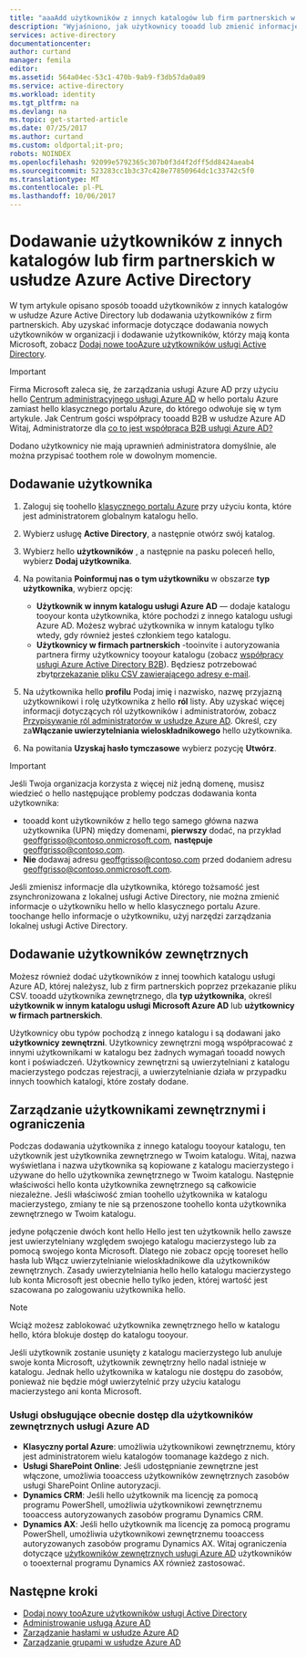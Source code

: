 ```yaml
---
title: "aaaAdd użytkowników z innych katalogów lub firm partnerskich w usłudze Azure Active Directory | Dokumentacja firmy Microsoft"
description: "Wyjaśniono, jak użytkownicy tooadd lub zmienić informacje o użytkowniku w usłudze Azure Active Directory, w tym gości i użytkowników zewnętrznych."
services: active-directory
documentationcenter: 
author: curtand
manager: femila
editor: 
ms.assetid: 564a04ec-53c1-470b-9ab9-f3db57da0a89
ms.service: active-directory
ms.workload: identity
ms.tgt_pltfrm: na
ms.devlang: na
ms.topic: get-started-article
ms.date: 07/25/2017
ms.author: curtand
ms.custom: oldportal;it-pro;
robots: NOINDEX
ms.openlocfilehash: 92099e5792365c307b0f3d4f2dff5dd8424aeab4
ms.sourcegitcommit: 523283cc1b3c37c428e77850964dc1c33742c5f0
ms.translationtype: MT
ms.contentlocale: pl-PL
ms.lasthandoff: 10/06/2017
---
```

# <a name="add-users-from-other-directories-or-partner-companies-in-azure-active-directory"></a>Dodawanie użytkowników z innych katalogów lub firm partnerskich w usłudze Azure Active Directory

W tym artykule opisano sposób tooadd użytkowników z innych katalogów w usłudze Azure Active Directory lub dodawania użytkowników z firm partnerskich. Aby uzyskać informacje dotyczące dodawania nowych użytkowników w organizacji i dodawanie użytkowników, którzy mają konta Microsoft, zobacz [Dodaj nowe tooAzure użytkowników usługi Active Directory](active-directory-create-users.md). 

> [!IMPORTANT]
> Firma Microsoft zaleca się, że zarządzania usługi Azure AD przy użyciu hello [Centrum administracyjnego usługi Azure AD](https://aad.portal.azure.com) w hello portalu Azure zamiast hello klasycznego portalu Azure, do którego odwołuje się w tym artykule. Jak Centrum gości współpracy tooadd B2B w usłudze Azure AD Witaj, Administratorze dla [co to jest współpraca B2B usługi Azure AD?](active-directory-b2b-what-is-azure-ad-b2b.md)

Dodano użytkownicy nie mają uprawnień administratora domyślnie, ale można przypisać toothem role w dowolnym momencie.

## <a name="add-a-user"></a>Dodawanie użytkownika
1. Zaloguj się toohello [klasycznego portalu Azure](https://manage.windowsazure.com) przy użyciu konta, które jest administratorem globalnym katalogu hello.
2. Wybierz usługę **Active Directory**, a następnie otwórz swój katalog.
3. Wybierz hello **użytkowników** , a następnie na pasku poleceń hello, wybierz **Dodaj użytkownika**.
4. Na powitania **Poinformuj nas o tym użytkowniku** w obszarze **typ użytkownika**, wybierz opcję:

   * **Użytkownik w innym katalogu usługi Azure AD** — dodaje katalogu tooyour konta użytkownika, które pochodzi z innego katalogu usługi Azure AD. Możesz wybrać użytkownika w innym katalogu tylko wtedy, gdy również jesteś członkiem tego katalogu.
   * **Użytkownicy w firmach partnerskich** -tooinvite i autoryzowania partnera firmy użytkownicy tooyour katalogu (zobacz [współpracy usługi Azure Active Directory B2B](active-directory-b2b-what-is-azure-ad-b2b.md)). Będziesz potrzebować zbyt[przekazanie pliku CSV zawierającego adresy e-mail](active-directory-b2b-references-csv-file-format.md).
5. Na użytkownika hello **profilu** Podaj imię i nazwisko, nazwę przyjazną użytkownikowi i rolę użytkownika z hello **ról** listy. Aby uzyskać więcej informacji dotyczących ról użytkowników i administratorów, zobacz [Przypisywanie ról administratorów w usłudze Azure AD](active-directory-assign-admin-roles.md). Określ, czy za**Włączanie uwierzytelniania wieloskładnikowego** hello użytkownika.
6. Na powitania **Uzyskaj hasło tymczasowe** wybierz pozycję **Utwórz**.

> [!IMPORTANT]
> Jeśli Twoja organizacja korzysta z więcej niż jedną domenę, musisz wiedzieć o hello następujące problemy podczas dodawania konta użytkownika:
>
> * tooadd kont użytkowników z hello tego samego główna nazwa użytkownika (UPN) między domenami, **pierwszy** dodać, na przykład geoffgrisso@contoso.onmicrosoft.com, **następuje** geoffgrisso@contoso.com.
> * **Nie** dodawaj adresu geoffgrisso@contoso.com przed dodaniem adresu geoffgrisso@contoso.onmicrosoft.com.
>

Jeśli zmienisz informacje dla użytkownika, którego tożsamość jest zsynchronizowana z lokalnej usługi Active Directory, nie można zmienić informacje o użytkowniku hello w hello klasycznego portalu Azure. toochange hello informacje o użytkowniku, użyj narzędzi zarządzania lokalnej usługi Active Directory.

## <a name="add-external-users"></a>Dodawanie użytkowników zewnętrznych
Możesz również dodać użytkowników z innej toowhich katalogu usługi Azure AD, której należysz, lub z firm partnerskich poprzez przekazanie pliku CSV. tooadd użytkownika zewnętrznego, dla **typ użytkownika**, określ **użytkownik w innym katalogu usługi Microsoft Azure AD** lub **użytkownicy w firmach partnerskich**.

Użytkownicy obu typów pochodzą z innego katalogu i są dodawani jako **użytkownicy zewnętrzni**. Użytkownicy zewnętrzni mogą współpracować z innymi użytkownikami w katalogu bez żadnych wymagań tooadd nowych kont i poświadczeń. Użytkownicy zewnętrzni są uwierzytelniani z katalogu macierzystego podczas rejestracji, a uwierzytelnianie działa w przypadku innych toowhich katalogi, które zostały dodane.

## <a name="external-user-management-and-limitations"></a>Zarządzanie użytkownikami zewnętrznymi i ograniczenia
Podczas dodawania użytkownika z innego katalogu tooyour katalogu, ten użytkownik jest użytkownika zewnętrznego w Twoim katalogu. Witaj, nazwa wyświetlana i nazwa użytkownika są kopiowane z katalogu macierzystego i używane do hello użytkownika zewnętrznego w Twoim katalogu. Następnie właściwości hello konta użytkownika zewnętrznego są całkowicie niezależne. Jeśli właściwość zmian toohello użytkownika w katalogu macierzystego, zmiany te nie są przenoszone toohello konta użytkownika zewnętrznego w Twoim katalogu.

jedyne połączenie dwóch kont hello Hello jest ten użytkownik hello zawsze jest uwierzytelniany względem swojego katalogu macierzystego lub za pomocą swojego konta Microsoft. Dlatego nie zobacz opcję tooreset hello hasła lub Włącz uwierzytelnianie wieloskładnikowe dla użytkowników zewnętrznych. Zasady uwierzytelniania hello hello katalogu macierzystego lub konta Microsoft jest obecnie hello tylko jeden, której wartość jest szacowana po zalogowaniu użytkownika hello.

> [!NOTE]
> Wciąż możesz zablokować użytkownika zewnętrznego hello w katalogu hello, która blokuje dostęp do katalogu tooyour.
>
>

Jeśli użytkownik zostanie usunięty z katalogu macierzystego lub anuluje swoje konta Microsoft, użytkownik zewnętrzny hello nadal istnieje w katalogu. Jednak hello użytkownika w katalogu nie dostępu do zasobów, ponieważ nie będzie mógł uwierzytelnić przy użyciu katalogu macierzystego ani konta Microsoft.

### <a name="services-that-currently-support-access-by-azure-ad-external-users"></a>Usługi obsługujące obecnie dostęp dla użytkowników zewnętrznych usługi Azure AD
* **Klasyczny portal Azure**: umożliwia użytkownikowi zewnętrznemu, który jest administratorem wielu katalogów toomanage każdego z nich.
* **Usługi SharePoint Online**: Jeśli udostępnianie zewnętrzne jest włączone, umożliwia tooaccess użytkowników zewnętrznych zasobów usługi SharePoint Online autoryzacji.
* **Dynamics CRM**: Jeśli hello użytkownik ma licencję za pomocą programu PowerShell, umożliwia użytkownikowi zewnętrznemu tooaccess autoryzowanych zasobów programu Dynamics CRM.
* **Dynamics AX**: Jeśli hello użytkownik ma licencję za pomocą programu PowerShell, umożliwia użytkownikowi zewnętrznemu tooaccess autoryzowanych zasobów programu Dynamics AX. Witaj ograniczenia dotyczące [użytkowników zewnętrznych usługi Azure AD](#known-limitations-of-azure-ad-external-users) użytkowników o tooexternal programu Dynamics AX również zastosować.

## <a name="next-steps"></a>Następne kroki
* [Dodaj nowy tooAzure użytkowników usługi Active Directory](active-directory-create-users.md)
* [Administrowanie usługą Azure AD](active-directory-administer.md)
* [Zarządzanie hasłami w usłudze Azure AD](active-directory-manage-passwords.md)
* [Zarządzanie grupami w usłudze Azure AD](active-directory-manage-groups.md)
